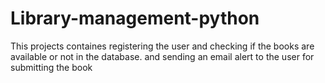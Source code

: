 # Library-management-python
This projects containes registering the user and checking if the books are available or not in the database. and sending an email alert to the user for submitting the book
